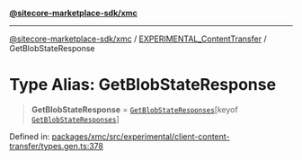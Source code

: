 [**@sitecore-marketplace-sdk/xmc**](../../../../README.md)

***

[@sitecore-marketplace-sdk/xmc](../../../../README.md) / [EXPERIMENTAL\_ContentTransfer](../README.md) / GetBlobStateResponse

# Type Alias: GetBlobStateResponse

> **GetBlobStateResponse** = [`GetBlobStateResponses`](GetBlobStateResponses.md)\[keyof [`GetBlobStateResponses`](GetBlobStateResponses.md)\]

Defined in: [packages/xmc/src/experimental/client-content-transfer/types.gen.ts:378](https://github.com/Sitecore/marketplace-sdk/blob/main/packages/xmc/src/experimental/client-content-transfer/types.gen.ts#L378)
